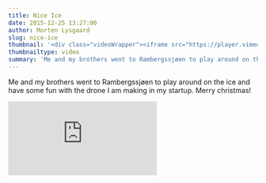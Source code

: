 ```yaml
---
title: Nice Ice
date: 2015-12-25 13:27:00
author: Morten Lysgaard
slug: nice-ice
thumbnail: '<div class="videoWrapper"><iframe src="https://player.vimeo.com/video/150010039?title=0&byline=0&portrait=0" width="640" height="360" frameborder="0" webkitallowfullscreen mozallowfullscreen allowfullscreen></iframe></div>'
thumbnailtype: video
summary: 'Me and my brothers went to Rambergssjøen to play around on the ice and have some fun with the drone I am making in my startup. Merry christmas!'
---
```


Me and my brothers went to Rambergssjøen to play around on the ice and
have some fun with the drone I am making in my startup. Merry christmas!

<div class="videoWrapper"><iframe src="https://player.vimeo.com/video/150010039?title=0&byline=0&portrait=0" frameborder="0" webkitallowfullscreen mozallowfullscreen allowfullscreen></iframe></div>
